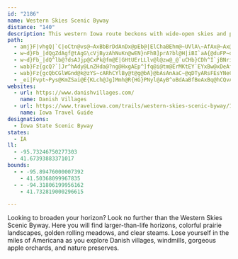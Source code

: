 ```yaml
---
id: "2186"
name: Western Skies Scenic Byway
distance: "140"
description: This western Iowa route beckons with wide-open skies and prairie landscapes. Windswept meadows are home to picturesque windmills.
path:
  - amj}F|vhgQ|`C|oCtn@vs@~AxBbBrDdAnDx@pEb@|ElChaBEhm@~UVlA\~AfAx@~Ax@tB^bCxBnKr@lCxAzB|BjCvpAboA`KrKpKhKfo@`n@zEvDrw@re@f[bSrRnLjA`AvUtZbd@fk@lDnDnB|@lUrHhR|EjAx@`AbAtAzCfCpPt@bDla@~`Ah@fCj@jFzCrb@ZtBx@dCjBlCxQlN~JlHrUpNl@p@^nBDpKCvONtj@
  - w~d}Fb_|dQgZdAgf@tAgG\cVjByzAhNuKn@wEN}nFhB]prA?bl@H|iBI`aA{@duFP~qDEtqBk@~fAIb[DhGd@|UKhYN|[EjUh@lg@_@|c@?tGz@bY[~c@Ir~@DzG|@`\M~^Oti@I`CUbBUlAg@rAq@tAgApA_BjA}Bt@kMp@gD^qAf@yA|@}@~@eAlBm@hBk@rEOdKCzQDz~@H~HXnM?zG_@nYMvwBEdp@K`ASxAo@fC{Qrq@e@lDClB@h|A?lBO`CMfAe@pBsFhM}HxRw@|CQlCGpg@HhVe@nUInIRdc@?vwBHx@ZdBpEhKhAe@dBAvP`G~CXnHKhj@B|eA`@fSv@~Gx@tFrAfC`AbDfB|ErDfKzKrvA|`BdDfDjI~GfH~Gt\``@
  - w~d}Fb_|dQ^lb@?dsAJjp@CxPk@fm@E|GHtUErLLlv@l@zw@_@`uCHb}CDh^I`jBNri@En}@@j_@Q|H_@dEeChOaChLcAtH_@bHCbE^`JrGpz@b@fEv@lMx@hPT`UiBd~IHljAEreAF||DKdCm@dEk@zBy@pBcAzAoTbYsCrE_AxBmd@bmA_ClHsBzIgDbTmUr}AaPjmAkBrSsK`vAk@nEqAzFyBtGiTpf@sAnEi@jDOjAUtFD`FDjAhBtRHlCItDo@xEo@lC
  - wab}Fz{gcQ?`]Jr^hAdy@LnZHda@?ng@HxgAEp^]fq@i@tm@ErMKtEY`EYxBw@xDeAfDcArBy@pAuAjBcDnCcB|@gD`AuBXq^pBkCb@aF|BuBtBiCdDyBtEmAbE_@bCc@dFCzCRrRBpSu@foC?tOT`i@I|cAWthALxqA]xa@Rbq@BjeA^li@ItV_Ahr@KpT@`MX~VHtd@i@bpAHvSbAtt@@hRUbXItB_@lEy@pFQfCGzBBvfA
  - wab}Fz{gcQbCGlWGnd@k@zYS~cARhCYlBy@t@g@bA}@bAsAnAaC~@qDTyARsFEsYNeC^gCh@sBhAyBnA{AxAeAfAi@`B[zo@L
  - _ei|Fvpt~Pys@KmZSai@E{KLch@Jg]Mmh@R{HG}PNyl@AyB^oBdAaBfBeAxBq@hCQvAIvAGbUW`Di@tB_AlBoApAcB~@mC^mh@Pes@c@{LJeN^gCEsDe@yUgFsBgAoJgIiCkBoDsAgEgAgDe@yCQkNOeMCyB_@i@SeBsA}AmBwDkJyAiCoAkAgB_Ak@MiAM}DE_aAw@{[GeAFyA\uAx@w@l@q@x@}@vAi@rAi@`CSrAKfEBriAG`B[jCc@dBo@tA_AvAeAfA}@j@sAf@gAPs~@LsB^kAp@g@f@iAvBs@|CE|@e@b}@]|BUj@o@dAgBrAiB^y[v@}@FoAZsBnA}@`AuKhS_BzAkBn@miAtAcu@j@su@Z_p@DoANkAZwBdAmErCuM|JoBjAm@RoBVsUFTvgADfEN`Dx@tHtIx`@hAlGj@rBfCdLj@fF\zDJjFAvJcAdo@?lHb@|It@lGrAxFh@dBbBnEhBlDx@pAxOpS~CxFbCtGx@`Dj@~Cl@xFVtDFjFXfnAObq@?~ENhNEljASd_@a@bWCzKi@ll@EhNe@r[BvFVrDrA`JtR|r@d@rCVnDHxJCtz@?bGHd@zO~f@lArF~@tGlH`q@r@lEnAlFfDtLt@zC^pCf@fFZlIfC|qAGzFQdCy@dGm@fCsB`GwI`PoBhFcAjD_@zBk@lESxC[xlA@b~@NpNt@tNlAb[LfHCxD]vJoBv]cExc@YxHH`HpFnl@RpELfJBr]Rze@n@`R~A|WZbNu@zx@y@fm@SxCk@rEmExRo@vDYtBm@zGEjFNpgCDvw@EnMXbp@Eva@IlO?d_AP~e@hAfsAW`qBDdXEjP?|^DzRPzNBjQl@ftASriCRjmARt`@Fb`@u@zvADpX?|x@HxJCjYH`ERxDV`D`AzF~AdGrBzElTra@rDxHl@zAdBlGhAfH\|EPtGHtg@?xsBOxnBNnMxDvcA?hH}@hJKjCHtDNvAhAdDvArBp@l@fD~ApK`EpFfCd@^bApAvArCn@hCPdCBbOFlDLjAd@rC\lAhFtMdArEPdCDfFErZDrDDdAn@tFbAbEhAhC|CrEtArAnOjKbAfAfAlBz@zC^vDI`E[`G?|@R|B\vBp@nB|EfKt@jA`AdApTtR`DfCvJxGhPpPzClCzL~Ix[vSxCnDpA~Bz@vB`@fBdAhGTpLHjMNpc@C`HYtPs@|UK`Iy@pXE`D^be@?`J^dWThYH||@Ilz@
websites:
  - url: https://www.danishvillages.com/
    name: Danish Villages
  - url: https://www.traveliowa.com/trails/western-skies-scenic-byway/12/
    name: Iowa Travel Guide
designations:
  - Iowa State Scenic Byway
states:
  - IA
ll:
  - -95.73246750277303
  - 41.67393883371017
bounds:
  - - -95.89476000007392
    - 41.50368099967835
  - - -94.31806199956162
    - 41.732819000296615

---
```


Looking to broaden your horizon? Look no further than the Western Skies Scenic Byway. Here you will find larger-than-life horizons, colorful prairie landscapes, golden rolling meadows, and clear steams. Lose yourself in the miles of Americana as you explore Danish villages, windmills, gorgeous apple orchards, and nature preserves.
